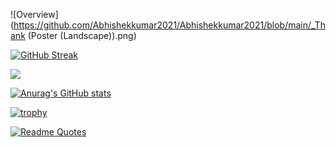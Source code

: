 ![Overview](https://github.com/Abhishekkumar2021/Abhishekkumar2021/blob/main/_Thank (Poster (Landscape)).png)


[![GitHub Streak](https://github-readme-streak-stats.herokuapp.com/?user=Abhishekkumar2021&theme=vue-dark)](https://git.io/streak-stats)

![](https://komarev.com/ghpvc/?username=Abhishekkumar2021)

[![Anurag's GitHub stats](https://github-readme-stats.vercel.app/api?username=Abhishekkumar2021&theme=vue-dark)](https://github.com/anuraghazra/github-readme-stats)

[![trophy](https://github-profile-trophy.vercel.app/?username=Abhishekkumar2021&theme=onedark)](https://github.com/ryo-ma/github-profile-trophy)

[![Readme Quotes](https://quotes-github-readme.vercel.app/api?type=horizontal&theme=dark)](https://github.com/piyushsuthar/github-readme-quotes)





